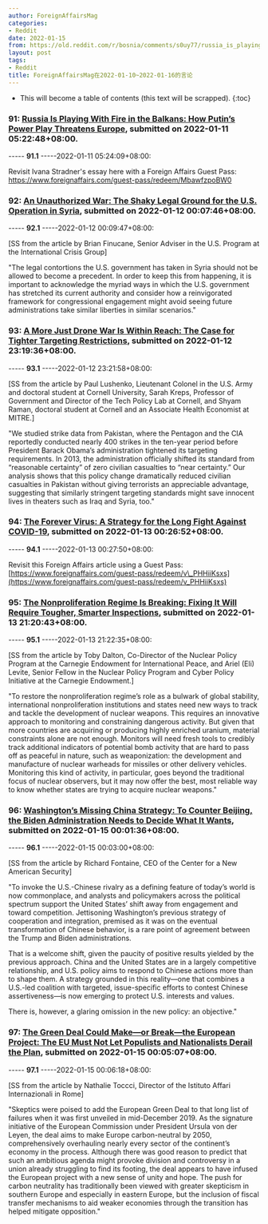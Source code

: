 ```yaml
---
author: ForeignAffairsMag
categories:
- Reddit
date: 2022-01-15
from: https://old.reddit.com/r/bosnia/comments/s0uy77/russia_is_playing_with_fire_in_the_balkans_how/
layout: post
tags:
- Reddit
title: ForeignAffairsMag在2022-01-10~2022-01-16的言论
---
```


* This will become a table of contents (this text will be scrapped).
{:toc}

### 91: [Russia Is Playing With Fire in the Balkans: How Putin’s Power Play Threatens Europe](https://old.reddit.com/r/bosnia/comments/s0uy77/russia_is_playing_with_fire_in_the_balkans_how/), submitted on 2022-01-11 05:22:48+08:00.

----- __91.1__ -----2022-01-11 05:24:09+08:00:

Revisit Ivana Stradner's essay here with a Foreign Affairs Guest Pass: https://www.foreignaffairs.com/guest-pass/redeem/MbawfzpoBW0

### 92: [An Unauthorized War: The Shaky Legal Ground for the U.S. Operation in Syria](https://old.reddit.com/r/TrueReddit/comments/s1gfcl/an_unauthorized_war_the_shaky_legal_ground_for/), submitted on 2022-01-12 00:07:46+08:00.

----- __92.1__ -----2022-01-12 00:09:47+08:00:

\[SS from the article by Brian Finucane, Senior Adviser in the U.S. Program at the International Crisis Group\]

"The legal contortions the U.S. government has taken in Syria should not be allowed to become a precedent. In order to keep this from happening, it is important to acknowledge the myriad ways in which the U.S. government has stretched its current authority and consider how a reinvigorated framework for congressional engagement might avoid seeing future administrations take similar liberties in similar scenarios."

### 93: [A More Just Drone War Is Within Reach: The Case for Tighter Targeting Restrictions](https://old.reddit.com/r/geopolitics/comments/s28psu/a_more_just_drone_war_is_within_reach_the_case/), submitted on 2022-01-12 23:19:36+08:00.

----- __93.1__ -----2022-01-12 23:21:58+08:00:

\[SS from the article by Paul Lushenko, Lieutenant Colonel in the U.S. Army and doctoral student at Cornell University, Sarah Kreps, Professor of Government and Director of the Tech Policy Lab at Cornell, and Shyam Raman, doctoral student at Cornell and an Associate Health Economist at MITRE.\]

"We studied strike data from Pakistan, where the Pentagon and the CIA reportedly conducted nearly 400 strikes in the ten-year period before President Barack Obama’s administration tightened its targeting requirements. In 2013, the administration officially shifted its standard from “reasonable certainty” of zero civilian casualties to “near certainty.” Our analysis shows that this policy change dramatically reduced civilian casualties in Pakistan without giving terrorists an appreciable advantage, suggesting that similarly stringent targeting standards might save innocent lives in theaters such as Iraq and Syria, too."

### 94: [The Forever Virus: A Strategy for the Long Fight Against COVID-19](https://old.reddit.com/r/Coronavirus/comments/s2aa95/the_forever_virus_a_strategy_for_the_long_fight/), submitted on 2022-01-13 00:26:52+08:00.

----- __94.1__ -----2022-01-13 00:27:50+08:00:

Revisit this Foreign Affairs article using a Guest Pass: [https://www.foreignaffairs.com/guest-pass/redeem/v\_PHHiiKsxs](https://www.foreignaffairs.com/guest-pass/redeem/v_PHHiiKsxs)

### 95: [The Nonproliferation Regime Is Breaking: Fixing It Will Require Tougher, Smarter Inspections](https://old.reddit.com/r/TrueReddit/comments/s2zatm/the_nonproliferation_regime_is_breaking_fixing_it/), submitted on 2022-01-13 21:20:43+08:00.

----- __95.1__ -----2022-01-13 21:22:35+08:00:

\[SS from the article by Toby Dalton, Co-Director of the Nuclear Policy Program at the Carnegie Endowment for International Peace, and Ariel (Eli) Levite, Senior Fellow in the Nuclear Policy Program and Cyber Policy Initiative at the Carnegie Endowment.\]

"To restore the nonproliferation regime’s role as a bulwark of global stability, international nonproliferation institutions and states need new ways to track and tackle the development of nuclear weapons. This requires an innovative approach to monitoring and constraining dangerous activity. But given that more countries are acquiring or producing highly enriched uranium, material constraints alone are not enough. Monitors will need fresh tools to credibly track additional indicators of potential bomb activity that are hard to pass off as peaceful in nature, such as weaponization: the development and manufacture of nuclear warheads for missiles or other delivery vehicles. Monitoring this kind of activity, in particular, goes beyond the traditional focus of nuclear observers, but it may now offer the best, most reliable way to know whether states are trying to acquire nuclear weapons."

### 96: [Washington’s Missing China Strategy: To Counter Beijing, the Biden Administration Needs to Decide What It Wants](https://old.reddit.com/r/geopolitics/comments/s3vriu/washingtons_missing_china_strategy_to_counter/), submitted on 2022-01-15 00:01:36+08:00.

----- __96.1__ -----2022-01-15 00:03:00+08:00:

\[SS from the article by Richard Fontaine, CEO of the Center for a New American Security\]

"To invoke the U.S.-Chinese rivalry as a defining feature of today’s world is now commonplace, and analysts and policymakers across the political spectrum support the United States’ shift away from engagement and toward competition. Jettisoning Washington’s previous strategy of cooperation and integration, premised as it was on the eventual transformation of Chinese behavior, is a rare point of agreement between the Trump and Biden administrations.

That is a welcome shift, given the paucity of positive results yielded by the previous approach. China and the United States are in a largely competitive relationship, and U.S. policy aims to respond to Chinese actions more than to shape them. A strategy grounded in this reality—one that combines a U.S.-led coalition with targeted, issue-specific efforts to contest Chinese assertiveness—is now emerging to protect U.S. interests and values.

There is, however, a glaring omission in the new policy: an objective."

### 97: [The Green Deal Could Make—or Break—the European Project: The EU Must Not Let Populists and Nationalists Derail the Plan](https://old.reddit.com/r/europe/comments/s3vuoi/the_green_deal_could_makeor_breakthe_european/), submitted on 2022-01-15 00:05:07+08:00.

----- __97.1__ -----2022-01-15 00:06:18+08:00:

\[SS from the article by Nathalie Toccci, Director of the Istituto Affari Internazionali in Rome\]

"Skeptics were poised to add the European Green Deal to that long list of failures when it was first unveiled in mid-December 2019.  As the signature initiative of the European Commission under President Ursula von der Leyen, the deal aims to make Europe carbon-neutral by 2050, comprehensively overhauling nearly every sector of the continent’s economy in the process. Although there was good reason to predict that such an ambitious agenda might provoke division and controversy in a union already struggling to find its footing, the deal appears to have infused the European project with a new sense of unity and hope. The push for carbon neutrality has traditionally been viewed with greater skepticism in southern Europe and especially in eastern Europe, but the inclusion of fiscal transfer mechanisms to aid weaker economies through the transition has helped mitigate opposition."

